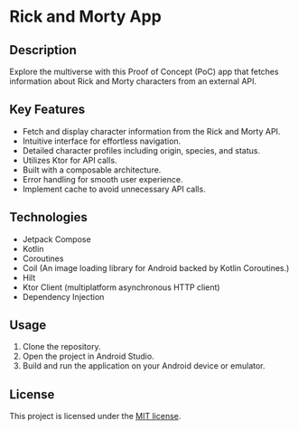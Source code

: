 # Rick and Morty App

## Description
Explore the multiverse with this Proof of Concept (PoC) app that fetches information about Rick and Morty characters from an external API.

## Key Features
- Fetch and display character information from the Rick and Morty API.
- Intuitive interface for effortless navigation.
- Detailed character profiles including origin, species, and status.
- Utilizes Ktor for API calls.
- Built with a composable architecture.
- Error handling for smooth user experience.
- Implement cache to avoid unnecessary API calls.

## Technologies
- Jetpack Compose
- Kotlin
- Coroutines
- Coil (An image loading library for Android backed by Kotlin Coroutines.)
- Hilt
- Ktor Client (multiplatform asynchronous HTTP client)
- Dependency Injection

## Usage
1. Clone the repository.
2. Open the project in Android Studio.
3. Build and run the application on your Android device or emulator.

## License
This project is licensed under the [MIT license](https://opensource.org/licenses/MIT).
